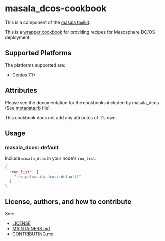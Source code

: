 # masala_dcos-cookbook

This is a component of the [masala toolkit](https://github.com/PaytmLabs/masala).

This is a [wrapper cookbook](http://blog.vialstudios.com/the-environment-cookbook-pattern/#thewrappercookbook) for providing recipes for Mesosphere DC/OS deployment.

## Supported Platforms

The platforms supported are:
- Centos 7.1+

## Attributes

Please see the documentation for the cookbooks included by masala_dcos. (See [metadata.rb](https://github.com/PaytmLabs/masala_dcos/blob/develop/metadata.rb) file)

This cookbook does not add any attributes of it's own.

## Usage

### masala_dcos::default

Include `masala_dcos` in your node's `run_list`:

```json
{
  "run_list": [
    "recipe[masala_dcos::default]"
  ]
}
```

## License, authors, and how to contribute

See:
- [LICENSE](https://github.com/PaytmLabs/masala_spark/blob/develop/LICENSE)
- [MAINTAINERS.md](https://github.com/PaytmLabs/masala_spark/blob/develop/MAINTAINERS.md)
- [CONTRIBUTING.md](https://github.com/PaytmLabs/masala_spark/blob/develop/CONTRIBUTING.md)

